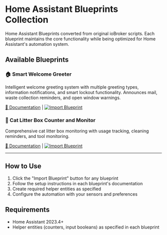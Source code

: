 # Home Assistant Blueprints Collection

Home Assistant Blueprints converted from original ioBroker scripts. Each blueprint maintains the core functionality while being optimized for Home Assistant's automation system.

## Available Blueprints

### 🏠 Smart Welcome Greeter
Intelligent welcome greeting system with multiple greeting types, information notifications, and smart lockout functionality. Announces mail, waste collection reminders, and open window warnings.

[📖 Documentation](./SmartWelcomeGreeter/) | [![Import Blueprint](https://my.home-assistant.io/badges/blueprint_import.svg)](https://my.home-assistant.io/redirect/blueprint_import/?blueprint_url=https%3A//raw.githubusercontent.com/n3roGit/HomeAssistant/main/SmartWelcomeGreeter/SmartWelcomeGreeter.yaml)

### 🐾 Cat Litter Box Counter and Monitor
Comprehensive cat litter box monitoring with usage tracking, cleaning reminders, and tool monitoring.

[📖 Documentation](./CatShitCounter/) | [![Import Blueprint](https://my.home-assistant.io/badges/blueprint_import.svg)](https://my.home-assistant.io/redirect/blueprint_import/?blueprint_url=https%3A//raw.githubusercontent.com/n3roGit/HomeAssistant/main/CatShitCounter/CatShitCounter.yaml)

---

## How to Use

1. Click the "Import Blueprint" button for any blueprint
2. Follow the setup instructions in each blueprint's documentation
3. Create required helper entities as specified
4. Configure the automation with your sensors and preferences

## Requirements

- Home Assistant 2023.4+
- Helper entities (counters, input booleans) as specified in each blueprint 